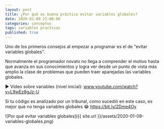 ```yaml
---
layout: post
title: ¿Por qué es buena práctica evitar variables globales?
date: 2020-01-09 21:00:00
categories: conceptos
tags: variables practicas
published: true
---
```


Uno de los primeros consejos al empezar a programar es el de "evitar variables globales".

Normalmente el programador novato no llega a comprender el motivo hasta que avanza en sus conocimientos y logra ver desde un punto de vista más amplio la clase de problemas que pueden traer aparejadas las variables globales.

▶️ Video sobre variables (nivel inicial): www.youtube.com/watch?v=L9wEz8gJz-U

Si tu código es analizado por un tribunal, como sucedió en este caso, es mejor que no tenga variables globales 😂 https://bit.ly/2Dme4Oy

![Por qué evitar variables globales]({{ site.url }}/assets/2020-01-09-variables-globales.png)

